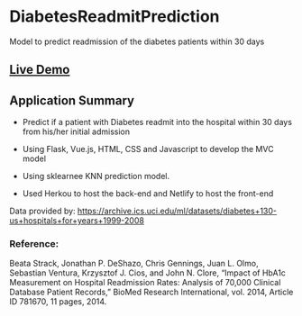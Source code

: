 # DiabetesReadmitPrediction
Model to predict readmission of the diabetes patients within 30 days

## [Live Demo](https://sweedcodrp.netlify.com/)


## Application Summary

- Predict if a patient with Diabetes readmit into the hospital within 30 days from his/her initial admission

- Using Flask, Vue.js, HTML, CSS and Javascript to develop the MVC model

- Using sklearnee KNN prediction model.

- Used Herkou to host the back-end and Netlify to host the front-end


Data provided by:
https://archive.ics.uci.edu/ml/datasets/diabetes+130-us+hospitals+for+years+1999-2008

### Reference:
Beata Strack, Jonathan P. DeShazo, Chris Gennings, Juan L. Olmo, Sebastian Ventura, Krzysztof J. Cios, and John N. Clore, “Impact of HbA1c Measurement on Hospital Readmission Rates: Analysis of 70,000 Clinical Database Patient Records,” BioMed Research International, vol. 2014, Article ID 781670, 11 pages, 2014. 
